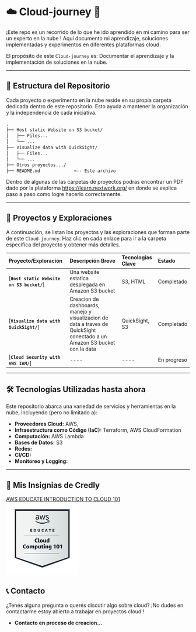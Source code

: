 # ☁️ Cloud-journey 🚀

¡Este repo es un recorrido de lo que he ido aprendido en mi camino para ser un experto en la nube \! Aquí documento mi aprendizaje, soluciones implementadas y experimentos en diferentes plataformas cloud.

El propósito de este `Cloud-journey` es: Documentar el aprendizaje y la implementación de soluciones en la nube.

---

## 📂 Estructura del Repositorio

Cada proyecto o experimento en la nube reside en su propia carpeta dedicada dentro de este repositorio. Esto ayuda a mantener la organización y la independencia de cada iniciativa.

```
.
├── Host static Website on S3 bucket/
│   ├── Files...
│   └── ...
├── Visualize data with QuickSight/
│   ├── Files...
│   └── ...
├── Otros proyectos.../
├── README.md             <-- Este archivo
```

Dentro de algunas de las carpetas de proyectos podras encontrar un PDF dado por la plataforma https://learn.nextwork.org/ en donde
se explica paso a paso como logre hacerlo correctamente.

---

## 🚀 Proyectos y Exploraciones

A continuación, se listan los proyectos y las exploraciones que forman parte de este `Cloud-journey`. Haz clic en cada enlace para ir a la carpeta específica del proyecto y obtener más detalles.

| Proyecto/Exploración                      | Descripción Breve                                                                                                         | Tecnologías Clave | Estado      |
| :---------------------------------------- | :------------------------------------------------------------------------------------------------------------------------ | :---------------- | :---------- |
| [**`Host static Website on S3 bucket/`**] | Una website estatica desplegada en Amazon S3 bucket                                                                       | S3, HTML          | Completado  |
| [**`Visualize data with QuickSight/`**]   | Creacion de dashboards, manejo y visualizacion de data a traves de QuickSight conectado a un Amazon S3 bucket con la data | QuickSight, S3    | Completado  |
| [**`Cloud Security with AWS IAM/`**]      | ----                                                                                                                      | ----              | En progreso |

---

## 🛠️ Tecnologías Utilizadas hasta ahora

Este repositorio abarca una variedad de servicios y herramientas en la nube, incluyendo (pero no limitado a):

- **Proveedores Cloud:** AWS,
- **Infraestructura como Código (IaC):** Terraform, AWS CloudFormation
- **Computación:** AWS Lambda
- **Bases de Datos:** S3
- **Redes:**
- **CI/CD:**
- **Monitoreo y Logging:**

---

## 🏅 Mis Insignias de Credly

[AWS EDUCATE INTRODUCTION TO CLOUD 101](https://www.credly.com/badges/7351c0ee-1623-4254-ba16-02b8ba0c0d57/public_url)
![AWS EDUCATE INTRODUCTION TO CLOUD 101](./images/aws-educate-introduction-to-cloud-101.png)

## 📞 Contacto

¿Tenés alguna pregunta o querés discutir algo sobre cloud? ¡No dudes en contactarme estoy abierto a trabajar en proyectos cloud \!

- **Contacto en proceso de creacion...**
